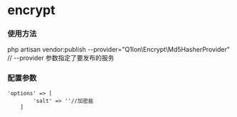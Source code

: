 # encrypt
### 使用方法
php artisan vendor:publish --provider="Q1lon\Encrypt\Md5HasherProvider" // --provider 参数指定了要发布的服务 
### 配置参数
~~~
'options' => [
        'salt' => ''//加密盐
    ] 
~~~

